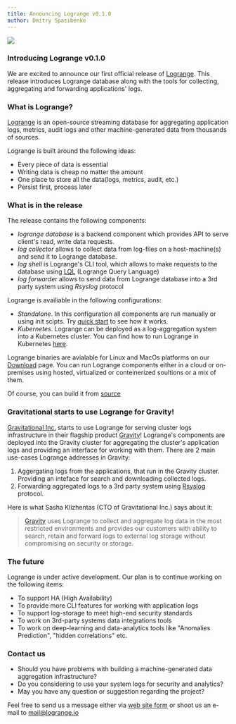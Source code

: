 ```yaml
---
title: Announcing Logrange v0.1.0 
author: Dmitry Spasibenko
---
```

![](https://raw.githubusercontent.com/logrange/website/master/blog/assets/Logrange-Logo-S.png)

### Introducing Logrange v0.1.0
We are excited to announce our first official release of [Logrange](https://www.github.com/logrange/logrange). This release introduces Logrange database along with the tools for collecting, aggregating and forwarding applications' logs.

### What is Logrange?
[Logrange](https://github.com/logrange/logrange) is an open-source streaming database for aggregating application logs, metrics, audit logs and other machine-generated data from thousands of sources.

Logrange is built around the following ideas:
- Every piece of data is essential
- Writing data is cheap no matter the amount
- One place to store all the data(logs, metrics, audit, etc.)
- Persist first, process later

### What is in the release
The release contains the following components:
- _logrange database_ is a backend component which provides API to serve client's read, write data requests.
- _log collector_ allows to collect data from log-files on a host-machine(s) and send it to Logrange database. 
- _log shell_ is Logrange's CLI tool, which allows to make requests to the database using  [LQL](link) (Logrange Query Language)
- _log forwarder_ allows to send data from Logrange database into a 3rd party system using _Rsyslog_ protocol

Logrange is availiable in the following configurations: 
- _Standalone_. In this configuration all components are run manually or using init scipts. Try [quick start](https://github.com/logrange/logrange#quick-start) to see how it works.
- _Kubernetes_. Logrange can be deployed as a log-aggregation system into a Kubernetes cluster. You can find how to run Logrange in Kubernetes [here](https://github.com/logrange/k8s).

Logrange binaries are avialable for Linux and MacOs platforms on our [Download](link) page. You can run Logrange components either in a cloud or on-premises using hosted, virtualized or conteinerized soultions or a mix of them.

Of course, you can build it from [source](https://github.com/logrange/logrange)

### Gravitational starts to use Logrange for Gravity!
[Gravitational Inc.](https://gravitational.com/) starts to use Logrange for serving cluster logs infrastructure in their flagship product [Gravity](https://gravitational.com/gravity/)! Logrange's components are deployed into the Gravity cluster for aggregating the cluster's application logs and providing an interface for working with them. There are 2 main use-cases Logrange addresses in Gravity:
1. Aggergating logs from the applications, that run in the Gravity cluster. Providing an inteface for search and downloading collected logs.
2. Forwarding aggregated logs to a 3rd party system using [Rsyslog](https://en.wikipedia.org/wiki/Rsyslog) protocol.

Here is what Sasha Klizhentas (CTO of Gravitational Inc.) says about it:

> [Gravity](https://gravitational.com/gravity) uses Logrange to collect and aggregate log data in the most restricted environments and provides
> our customers with ability to search, retain and forward logs to external log storage without compromising on security or storage.

### The future
Logrange is under active development. Our plan is to continue working on the following items:
- To support HA (High Availability)
- To provide more CLI features for working with application logs
- To support log-storage to meet high-end security standards
- To work on 3rd-party systems data integrations tools
- To work on deep-learning and data-analytics tools like "Anomalies Prediction", "hidden correlations" etc.

### Contact us
- Should you have problems with building a machine-generated data aggregation infrastructure? 
- Do you considering to use your system logs for security and analytics? 
- May you have any question or suggestion regarding the project? 

Feel free to send us a message either via [web site form](https://www.logrange.io#contact-us) or shoot us an e-mail to mail@logrange.io 
